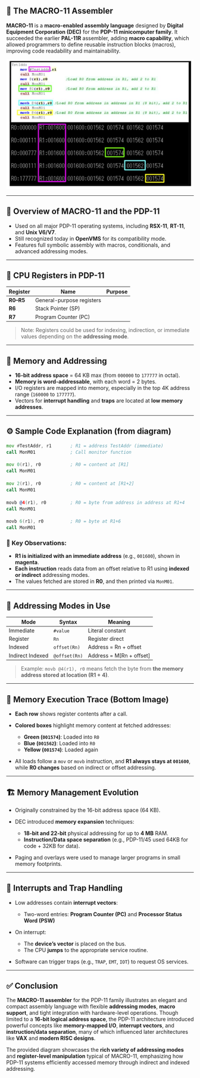 

## 🧠 **The MACRO-11 Assembler**

**MACRO-11** is a **macro-enabled assembly language** designed by **Digital Equipment Corporation (DEC)** for the **PDP-11 minicomputer family**. It succeeded the earlier **PAL-11R** assembler, adding **macro capability**, which allowed programmers to define reusable instruction blocks (macros), improving code readability and maintainability.

![alt text](image-80.png)

---

## 🔧 **Overview of MACRO-11 and the PDP-11**

* Used on all major PDP-11 operating systems, including **RSX-11**, **RT-11**, and **Unix V6/V7**.
* Still recognized today in **OpenVMS** for its compatibility mode.
* Features full symbolic assembly with macros, conditionals, and advanced addressing modes.

---

## 🧩 **CPU Registers in PDP-11**

| Register  | Name                      | Purpose |
| --------- | ------------------------- | ------- |
| **R0–R5** | General-purpose registers |         |
| **R6**    | Stack Pointer (SP)        |         |
| **R7**    | Program Counter (PC)      |         |

> Note: Registers could be used for indexing, indirection, or immediate values depending on the **addressing mode**.

---

## 💾 **Memory and Addressing**

* **16-bit address space** = 64 KB max (from `000000` to `177777` in octal).
* **Memory is word-addressable**, with each word = 2 bytes.
* I/O registers are mapped into memory, especially in the top 4K address range (`160000` to `177777`).
* Vectors for **interrupt handling** and **traps** are located at **low memory addresses**.

---

## ⚙️ **Sample Code Explanation (from diagram)**

```asm
mov #TestAddr, r1       ; R1 = address TestAddr (immediate)
call MonM01             ; Call monitor function

mov 0(r1), r0           ; R0 = content at [R1]
call MonM01

mov 2(r1), r0           ; R0 = content at [R1+2]
call MonM01

movb @4(r1), r0         ; R0 = byte from address in address at R1+4
call MonM01

movb 6(r1), r0          ; R0 = byte at R1+6
call MonM01
```

### 🧠 Key Observations:

* **R1 is initialized with an immediate address** (e.g., `001600`), shown in **magenta**.
* **Each instruction** reads data from an offset relative to R1 using **indexed or indirect** addressing modes.
* The values fetched are stored in **R0**, and then printed via `MonM01`.

---

## 🧠 **Addressing Modes in Use**

| Mode             | Syntax        | Meaning                   |
| ---------------- | ------------- | ------------------------- |
| Immediate        | `#value`      | Literal constant          |
| Register         | `Rn`          | Register direct           |
| Indexed          | `offset(Rn)`  | Address = Rn + offset     |
| Indirect Indexed | `@offset(Rn)` | Address = M\[Rn + offset] |

> Example: `movb @4(r1), r0` means fetch the byte from **the memory address stored at location (R1 + 4)**.

---

## 🧮 **Memory Execution Trace (Bottom Image)**

* **Each row** shows register contents after a call.
* **Colored boxes** highlight memory content at fetched addresses:

  * **Green (`001574`)**: Loaded into `R0`
  * **Blue (`001562`)**: Loaded into `R0`
  * **Yellow (`001574`)**: Loaded again
* All loads follow a `mov` or `movb` instruction, and **R1 always stays at `001600`**, while **R0 changes** based on indirect or offset addressing.

---

## 🏗️ **Memory Management Evolution**

* Originally constrained by the 16-bit address space (64 KB).
* DEC introduced **memory expansion** techniques:

  * **18-bit and 22-bit** physical addressing for up to **4 MB** RAM.
  * **Instruction/Data space separation** (e.g., PDP-11/45 used 64KB for code + 32KB for data).
* Paging and overlays were used to manage larger programs in small memory footprints.

---

## 🔄 **Interrupts and Trap Handling**

* Low addresses contain **interrupt vectors**:

  * Two-word entries: **Program Counter (PC)** and **Processor Status Word (PSW)**
* On interrupt:

  * The **device’s vector** is placed on the bus.
  * The CPU **jumps** to the appropriate service routine.
* Software can trigger traps (e.g., `TRAP`, `EMT`, `IOT`) to request OS services.

---

## ✅ **Conclusion**

The **MACRO-11 assembler** for the PDP-11 family illustrates an elegant and compact assembly language with flexible **addressing modes**, **macro support**, and tight integration with hardware-level operations. Though limited to a **16-bit logical address space**, the PDP-11 architecture introduced powerful concepts like **memory-mapped I/O**, **interrupt vectors**, and **instruction/data separation**, many of which influenced later architectures like **VAX** and **modern RISC designs**.

The provided diagram showcases the **rich variety of addressing modes** and **register-level manipulation** typical of MACRO-11, emphasizing how PDP-11 systems efficiently accessed memory through indirect and indexed addressing.
